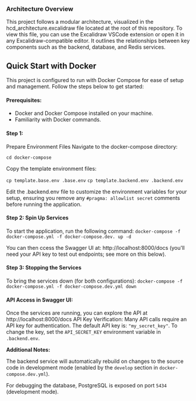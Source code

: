 ### Architecture Overview

This project follows a modular architecture, visualized in the hcd_architecture.excalidraw file located at the root of this repository. To view this file, you can use the Excalidraw VSCode extension or open it in any Excalidraw-compatible editor. It outlines the relationships between key components such as the backend, database, and Redis services.

## Quick Start with Docker

This project is configured to run with Docker Compose for ease of setup and management. Follow the steps below to get started:

#### Prerequisites:
-  Docker and Docker Compose installed on your machine.
-  Familiarity with Docker commands.

#### Step 1:
Prepare Environment Files Navigate to the docker-compose directory:

`cd docker-compose`

Copy the template environment files:

`cp template.base.env .base.env`
`cp template.backend.env .backend.env`

Edit the .backend.env file to customize the environment variables for your setup, ensuring you remove any `#pragma: allowlist secret` comments before running the application.

#### Step 2: Spin Up Services

To start the application, run the following command: `docker-compose -f docker-compose.yml -f docker-compose.dev. up -d`

You can then ccess the Swagger UI at: http://localhost:8000/docs (you'll need your API key to test out endpoints; see more on this below).


#### Step 3: Stopping the Services
To bring the services down (for both configurations):
`docker-compose -f docker-compose.yml -f docker-compose.dev.yml down`

#### API Access in Swagger UI:

Once the services are running, you can explore the API at http://localhost:8000/docs API Key Verification: Many API calls require an API key for authentication. The default API key is: `"my_secret_key"`. To change the key, set the `API_SECRET_KEY` environment variable in `.backend.env`.

**Additional Notes:**

 The backend service will automatically rebuild on changes to the source code in development mode (enabled by the `develop` section in `docker-compose.dev.yml`).

 For debugging the database, PostgreSQL is exposed on port `5434` (development mode).
